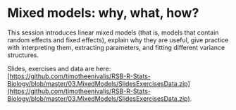 # Mixed models: why, what, how?

This session introduces linear mixed models (that is, models that contain random effects and fixed effects), explain why they are useful, give practice with interpreting them, extracting parameters, and fitting different variance structures.

Slides, exercises and data are here: [https://github.com/timotheenivalis/RSB-R-Stats-Biology/blob/master/03.MixedModels/SlidesExercisesData.zip](https://github.com/timotheenivalis/RSB-R-Stats-Biology/blob/master/03.MixedModels/SlidesExercisesData.zip).

